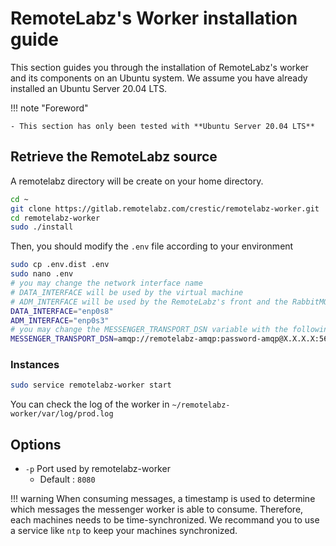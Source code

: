 # RemoteLabz's Worker installation guide

This section guides you through the installation of RemoteLabz's worker and its components on an Ubuntu system. We assume you have already installed an Ubuntu Server 20.04 LTS.

!!! note "Foreword"

    - This section has only been tested with **Ubuntu Server 20.04 LTS**

## Retrieve the RemoteLabz source
A remotelabz directory will be create on your home directory.
```bash
cd ~
git clone https://gitlab.remotelabz.com/crestic/remotelabz-worker.git
cd remotelabz-worker
sudo ./install
```

Then, you should modify the `.env` file according to your environment

``` bash
sudo cp .env.dist .env
sudo nano .env
# you may change the network interface name
# DATA_INTERFACE will be used by the virtual machine
# ADM_INTERFACE will be used by the RemoteLabz's front and the RabbitMQ to communicate with the worker. This interface is also used to ssh connexion
DATA_INTERFACE="enp0s8"
ADM_INTERFACE="enp0s3"
# you may change the MESSENGER_TRANSPORT_DSN variable with the following, with your credentials, and the RabbitMQ IP or its FQDN
MESSENGER_TRANSPORT_DSN=amqp://remotelabz-amqp:password-amqp@X.X.X.X:5672/%2f/messages

```

### Instances

```bash
sudo service remotelabz-worker start
```

You can check the log of the worker in `~/remotelabz-worker/var/log/prod.log`

## Options

- `-p` Port used by remotelabz-worker
    - Default : `8080`

!!! warning
    When consuming messages, a timestamp is used to determine which messages the messenger worker is able to consume. Therefore, each machines needs to be time-synchronized. We recommand you to use a service like `ntp` to keep your machines synchronized.

